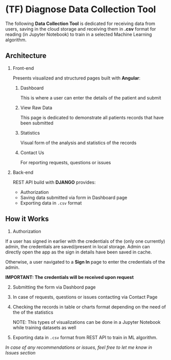 # (TF) Diagnose Data Collection Tool

The following **Data Collection Tool** is dedicated for receiving data from users, saving in the cloud storage and receiving them in **.csv** format for reading (in Jupyter Notebook) to train in a selected Machine Learning algorithm.

## Architecture
1. Front-end

    Presents visualized and structured pages built with **Angular**:

    1. Dashboard
    
        This is where a user can enter the details of the patient and submit

    2. View Raw Data

        This page is dedicated to demonstrate all patients records that have been submitted
    
    3. Statistics

        Visual form of the analysis and statistics of the records
    
    4. Contact Us

        For reporting requests, questions or issues

2. Back-end

    REST API build with **DJANGO** provides:
    - Authorization
    - Saving data submitted via form in Dashboard page
    - Exporting data in `.csv` format


## How it Works

1. Authorization

If a user has signed in earlier with the credentials of the (only one currently) admin, the credentials are saved/present in local storage. Admin can directly open the app as the sign in details have been saved in cache.

Otherwise, a user navigated to a **Sign In** page to enter the credentials of the admin.


**IMPORTANT: The credentials will be received upon request**

2. Submitting the form via Dashbord page

3. In case of requests, questions or issues contacting via Contact Page

4. Checking the records in table or charts format depending on the need of the of the statistics

    NOTE: This types of visualizations can be done in a Jupyter Notebook while training datasets as well

5. Exporting data in `.csv` format from REST API to train in ML algorithm.


*In case of any recommendations or issues, feel free to let me know in Issues section*